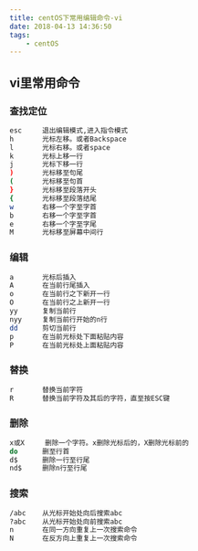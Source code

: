 ```yaml
---
title: centOS下常用编辑命令-vi
date: 2018-04-13 14:36:50
tags:
	- centOS
---
```

## vi里常用命令

### 查找定位
```bash
esc		退出编辑模式,进入指令模式
h 		光标左移。或者Backspace
l 		光标右移。或者space
k		光标上移一行
j		光标下移一行
)		光标移至句尾
(		光标移至句首
}		光标移至段落开头
{		光标移至段落结尾
w		右移一个字至字首
b		右移一个字至字首
e		右移一个字至字尾
M		光标移至屏幕中间行
```

### 编辑
```bash
a		光标后插入
A		在当前行尾插入
o		在当前行之下新开一行 
O		在当前行之上新开一行 
yy		复制当前行
nyy		复制当前行开始的n行
dd		剪切当前行
p		在当前光标处下面粘贴内容
P 		在当前光标处上面粘贴内容

```

### 替换
```bash
r		替换当前字符 
R		替换当前字符及其后的字符，直至按ESC键
```

### 删除
```bash
x或X		删除一个字符。x删除光标后的，X删除光标前的
do		删至行首
d$		删除一行至行尾
nd$		删除n行至行尾
```

### 搜索
```bash
/abc	从光标开始处向后搜索abc
?abc	从光标开始处向前搜索abc
n		在同一方向重复上一次搜索命令
N		在反方向上重复上一次搜索命令
```
